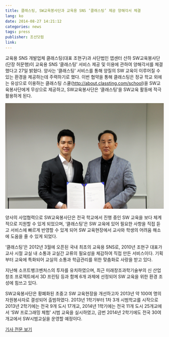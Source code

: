 ```yaml
---
title: 클래스팅, SW교육봉사단과 교육용 SNS ‘클래스팅’ 제공 양해각서 체결
lang: ko
date: 2014-08-27 14:21:12
categories: news
tags: press
publisher: 조선닷컴
link:
---
```

교육용 SNS 개발업체 클래스팅(대표 조현구)과 사단법인 앱센터 산하 SW교육봉사단(단장 허문행)이 교육용 SNS ‘클래스팅’ 서비스 제공 및 이용에 관하여 양해각서를 체결했다고 27일 밝혔다. <!-- more --> 양사는 ‘클래스팅’ 서비스를 통해 양질의 SW 교육이 이루어질 수 있는 환경을 제공하는데 주력하기로 했다.
이번 협약을 통해 클래스팅은 정규 학교 외에는 유상으로 이용하는 클래스팅 스쿨(http://about.classting.com/school)을 SW교육봉사단에게 무상으로 제공하고, SW교육봉사단은 ‘클래스팅’을 SW교육 활동에 적극 활용하게 된다.

![](/images/posts/140827_mou.jpg)

양사의 사업협력으로 SW교육봉사단은 전국 학교에서 진행 중인 SW 교육을 보다 체계적으로 지원할 수 있게 되었으며, ‘클래스팅’은 SW 교육에 있어 필요한 사항을 직접 듣고 서비스에 빠르게 반영할 수 있게 되어 SW 교육현장에서 교사와 학생의 어려움 해소에 도움을 줄 수 있게 되었다.

‘클래스팅’은 2012년 3월에 오픈된 국내 최초의 교육용 SNS로, 2010년 조현구 대표가 교사 시절 교실 내 소통과 교실간 교류의 필요성을 체감하여 직접 만든 서비스이다. 기획부터 교육에 특화되어 교실의 소통과 학급관리를 위한 맞춤화로 사랑을 받고 있다.

지난해 소프트뱅크벤처스의 투자를 유치하였으며, 최근 미래창조과학기술부의 신 산업 창조 프로젝트에서 3D 프린팅 등과 함께 6개 과제에 선정되어 SW 교육을 위한 환경 조성에 힘쓰고 있다.

SW교육봉사단은 황폐화된 초중고 SW 교육현장을 개선하고자 2013년 약 100여 명의 자원봉사자로 결성되어 출범하였다. 2013년 1학기부터 1차 3개 시범학교를 시작으로 2013년 2학기에는 전국 9개 도시 17개교, 2014년 1학기에는 전국 11개 도시 25개교에서 ‘SW 프로그래밍 체험’ 시범 교육을 실시하였고, 금번 2014년 2학기에도 전국 30여 개교에서 SW시범교실을 운영할 예정이다.

[기사 전문 보기](http://app.chosun.com/site/data/html_dir/2014/08/27/2014082701919.html)
